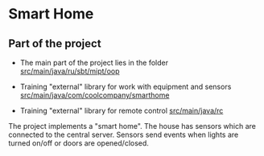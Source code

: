 # Smart Home

## Part of the project

- The main part of the project lies in the folder [src/main/java/ru/sbt/mipt/oop](https://github.com/TheNeonLightning/smart-home-2021/tree/master/src/main/java/ru/sbt/mipt/oop)

- Training "external" library for work with equipment and sensors [src/main/java/com/coolcompany/smarthome](https://github.com/TheNeonLightning/smart-home-2021/tree/master/src/main/java/com/coolcompany/smarthome)

- Training "external" library for remote control [src/main/java/rc](https://github.com/TheNeonLightning/smart-home-2021/tree/master/src/main/java/rc)

The project implements a "smart home". The house has sensors which are connected to the central server. Sensors send 
events when lights are turned on/off or doors are opened/closed.


